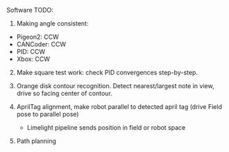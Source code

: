 Software TODO:

1. Making angle consistent:
 - Pigeon2: CCW
 - CANCoder: CCW
 - PID: CCW
 - Xbox: CCW

2. Make square test work: check PID convergences step-by-step.

3. Orange disk contour recognition. Detect nearest/largest note in view, drive so facing center of contour.

4. AprilTag alignment, make robot parallel to detected april tag (drive Field pose to parallel pose)
    - Limelight pipeline sends position in field or robot space

5. Path planning